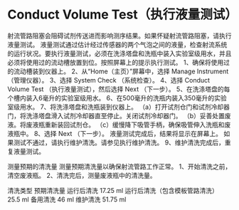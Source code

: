 # Conduct Volume Test（执行液量测试）
射流管路阻塞会阻碍试剂传送进而影响测序结果。如果怀疑射流管路阻塞，请执行液量测试。
液量测试通过估计经过传感器的两个气泡之间的液量，检查射流系统的运行状况。要执行液量测试，必须在洗涤塔盘和洗瓶中装入实验室级用水，并且必须将使用过的流动槽放置到位。按照屏幕上的提示执行测试。
1、确保将使用过的流动槽装到仪器上。
2、从“Home（主页）”屏幕中，选择 Manage Instrument （管理仪器）。
3、选择 System Check （系统检查）。
4、选择 Conduct Volume Test （执行液量测试），然后选择 Next （下一步）。
5、在洗涤塔盘的每个槽内装入6毫升的实验室级用水。
6、在500毫升的洗瓶内装入350毫升的实验室级用水。
7、将洗涤塔盘和洗瓶装到仪器上。
（a）打开试剂仓门和试剂冷却器门，将洗涤塔盘滑入试剂冷却器直至停止。关闭试剂冷却器门。
（b）妥善处置废液。将废液瓶重新装回试剂仓。
（c）缓慢降下吸管手柄，确保吸管伸入洗瓶和废液瓶中。
8、选择 Next （下一步）。
液量测试完成后，结果将显示在屏幕上。
如果测试不通过，请执行维护清洗。请参见执行维护清洗。
9、维护清洗完成后，重复液量测试。

测量预期的清洗量
测量预期清洗量以确保射流管路工作正常。
1、开始清洗之前，清空废液瓶。
2、清洗完后，测量废液瓶中的清洗量。

清洗类型	预期清洗量
运行后清洗	17.25 ml
运行后清洗（包含模板管路清洗）	25.5 ml
备用清洗	46 ml
维护清洗	51.75 ml
